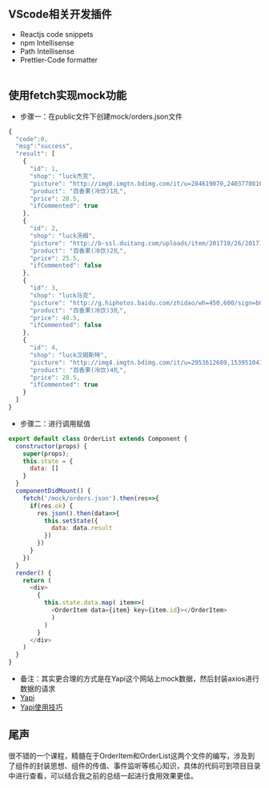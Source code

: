 ## VScode相关开发插件
- Reactjs code snippets
- npm Intellisense
- Path Intellisense
- Prettier-Code formatter<br><br>

## 使用fetch实现mock功能
- 步骤一：在public文件下创建mock/orders.json文件
```js
{
  "code":0,
  "msg":"success",
  "result": [
    {
      "id": 1,
      "shop": "luck杰克",
      "picture": "http://img0.imgtn.bdimg.com/it/u=284619070,2403770816&fm=26&gp=0.jpg",
      "product": "百香果(冷饮)1扎",
      "price": 20.5,
      "ifCommented": true
    },
    {
      "id": 2,
      "shop": "luck汤姆",
      "picture": "http://b-ssl.duitang.com/uploads/item/201710/26/20171026000143_VyJnA.thumb.700_0.jpeg",
      "product": "百香果(冷饮)2扎",
      "price": 25.5,
      "ifCommented": false
    },
    {
      "id": 3,
      "shop": "luck马克",
      "picture": "http://g.hiphotos.baidu.com/zhidao/wh=450,600/sign=b0cff25b97529822056631c7e2fa57fd/024f78f0f736afc38fddf1f9b419ebc4b645125d.jpg",
      "product": "百香果(冷饮)3扎",
      "price": 40.5,
      "ifCommented": false
    },
    {
      "id": 4,
      "shop": "luck汉姆斯特",
      "picture": "http://img4.imgtn.bdimg.com/it/u=2953612689,1539510434&fm=214&gp=0.jpg",
      "product": "百香果(冷饮)4扎",
      "price": 28.5,
      "ifCommented": true
    }
  ]
}
```
- 步骤二：进行调用赋值
```js
export default class OrderList extends Component {  
  constructor(props) {
    super(props);
    this.state = {
      data: []
    }
  }
  componentDidMount() {
    fetch('/mock/orders.json').then(res=>{
      if(res.ok) {
        res.json().then(data=>{
          this.setState({
            data: data.result
          })
        })
      }
    })  
  }
  render() {
    return (
      <div>
        {
          this.state.data.map( item=>(
            <OrderItem data={item} key={item.id}></OrderItem>
            )
          )
        }        
      </div>
    )
  }
}
```
- 备注：其实更合理的方式是在Yapi这个网站上mock数据，然后封装axios进行数据的请求
- [Yapi](http://yapi.demo.qunar.com/)
- [Yapi使用技巧](https://www.jianshu.com/p/2d5dce8b9c76)

## 尾声
很不错的一个课程，精髓在于OrderItem和OrderList这两个文件的编写，涉及到了组件的封装思想、组件的传值、事件监听等核心知识，具体的代码可到项目目录中进行查看，可以结合我之前的总结一起进行食用效果更佳。<br><br>